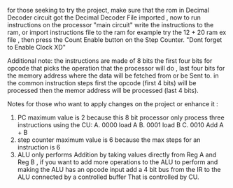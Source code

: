 for those seeking to try the project, make sure that the rom in Decimal Decoder circuit got the Decimal Decoder File imported , now to run instructions on the processor "main circuit" write the instructions to the 
ram, or import instructions file to the ram for example try the 12 + 20 ram ex file , then press the Count Enable button on the Step Counter. "Dont forget to Enable Clock XD"

Additional note:
the instructions are made of 8 bits the first four bits for opcode that picks the operation that the processor will do , last four bits for the memory address where the data will be fetched from or be Sent to.
in the common instruction steps first the opcode (first 4 bits)  will be processed  then the memor address will be processed (last 4 bits).

Notes for those who want to apply changes on the project or enhance it :
1. PC maximum value is 2 because this 8 bit processor only process three instructions using the CU:
A. 0000 load A
B. 0001 load B
C. 0010 Add A + B
2. step counter maximum value is 6 because the max steps for an instruction is 6
3. ALU only performs Addition by taking values directly from Reg A and Reg B , if you want to add more operations to the ALU to perform and making the ALU has an opcode input add a 4 bit bus from the IR to the ALU
connected by a controlled buffer That is controlled by CU.
